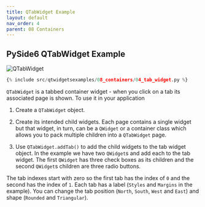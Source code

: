 ```yaml
---
title: QTabWidget Example
layout: default
nav_order: 4
parent: 08 Containers
---
```


## PySide6 QTabWidget Example

![QTabWidget](/blog/images/qtwidgetsexamples/08_containers/04_tab_widget.png)

```python
{% include src/qtwidgetsexamples/08_containers/04_tab_widget.py %}
```

`QTabWidget` is a tabbed container widget - when you click on a tab its associated page is shown. To use it in your application

1. Create a `QTabWidget` object. 

2. Create its intended child widgets. Each page contains a single widget but that widget, in turn, can be a `QWidget` or a container class which allows you to pack multiple children into a `QTabWidget` page.

3. Use `QTabWidget.addTab()` to add the child widgets to the tab widget object. In the example we have two `QWidget`s and add each to the tab widget. The first `QWidget` has three check boxes as its children and the second `QWidget`s  children are three radio buttons.

The tab indexes start with zero so the first tab has the index of `0` and the second has the index of `1`. Each tab has a label (`Styles` and `Margins` in the example). You can change the tab position (`North`, `South`, `West` and `East`) and shape (`Rounded` and `Triangular`). 